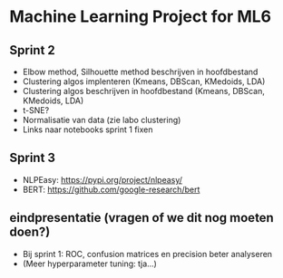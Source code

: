 # Machine Learning Project for ML6


## Sprint 2

* Elbow method, Silhouette method beschrijven in hoofdbestand 
* Clustering algos implenteren (Kmeans, DBScan, KMedoids, LDA)
* Clustering algos beschrijven in hoofdbestand (Kmeans, DBScan, KMedoids, LDA)
* t-SNE?
* Normalisatie van data (zie labo clustering)
* Links naar notebooks sprint 1 fixen


## Sprint 3

* NLPEasy: https://pypi.org/project/nlpeasy/
* BERT: https://github.com/google-research/bert


## eindpresentatie (vragen of we dit nog moeten doen?)

* Bij sprint 1: ROC, confusion matrices en precision beter analyseren
* (Meer hyperparameter tuning: tja...)
